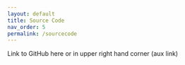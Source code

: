 ```yaml
---
layout: default
title: Source Code
nav_order: 5
permalink: /sourcecode
---
```


Link to GitHub here or in upper right hand corner (aux link)
